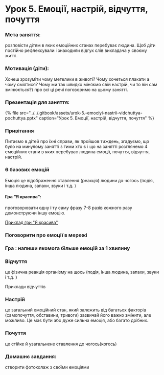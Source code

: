 # Урок 5. Емоції, настрій, відчуття, почуття

### Мета заняття:

розповісти дітям в яких емоційних станах перебуває людина. Щоб діти постійно рефлексували і знаходили відгук слів викладача у своєму житті.

### **Мотивація \(діти\):** 

Хочеш зрозуміти чому метелики в животі? Чому хочеться плакати а чому сміятися? Чому ми так швидко міняємо свій настрій, чи то він сам змінюється?\) про всі ці речі поговоримо на цьому занятті.

### Презентація для заняття:

{% file src="../../.gitbook/assets/urok-5.-emociyi-nastrii-vidchuttya-pochuttya.pptx" caption="Урок 5. Емоції, настрій, відчуття, почуття" %}

### Привітання

Питаємо в дітей про їхні справи, як пройшов тиждень, згадуємо, що було на минулому занятті з тими хто є і що на занятті розглянемо 4 емоційних стани в яких перебуває людина емоції, почуття, відчуття, настрій.

### **6 базових емоцій**

Емоція це відображення ставлення \(реакція\) людини до чогось \(подія, інша людина, запахи, звуки і т.д. \)

#### **Гра “Я красива”:**

проговорювати одну і ту саму фразу 7-8 разів кожного разу демонструючи іншу емоцію.

[Приклад гри "Я красива"](https://youtu.be/sCWWQkvi5iI?t=2258)

### Поговорити про емоції в мережі

### **Гра : напиши якомога більше емоцій за 1 хвилину**

### **Відчуття**

це фізична реакція організму на щось \(подія, інша людина, запахи, звуки і т.д. \) 

Приклади відчуттів

### Настрій

це загальний емоційний стан, який залежить від багатьох факторів \(самопочуття, обставини, тривоги\) зазвичай його важко змінити, але можливо. Це має бути або дуже сильна емоція, або багато дрібних. 

### Почуття

це стійке й узагальнене ставлення до чогось\(когось\)

### **Домашнє завдання:**

створити фотоколаж з своїми емоціями

